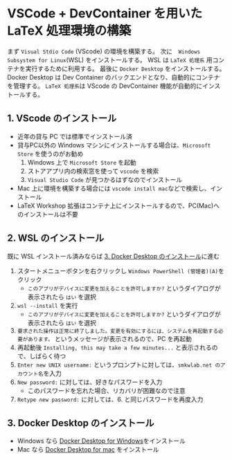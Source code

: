 # VSCode + DevContainer を用いた LaTeX 処理環境の構築

まず `Visual Stdio Code` (VScode) の環境を構築する。
次に　`Windows Subsystem for Linux`(WSL) をインストールする。
WSL は `LaTeX 処理系` 用コンテナを実行するために利用する。
最後に `Docker Desktop` をインストールする。
Docker Desktop は Dev Container のバックエンドとなり、自動的にコンテナを管理する。
`LaTeX 処理系`は VScode の DevContainer 機能が自動的にインストールする。

## 1. VScode のインストール

- 近年の貸与 PC では標準でインストール済
- 貸与PC以外の Windows マシンにインストールする場合は、`Microsoft Store` を使うのがお勧め
    1. Windows 上で `Microsoft Store` を起動
    2. ストアアプリ内の検索窓を使って `vscode` を検索
    3. `Visual Studio Code` が見つかるはずなのでインストール
- Mac 上に環境を構築する場合には `vscode install mac`などで検索し、インストール
- LaTeX Workshop 拡張はコンテナ上にインストールするので、PC(Mac)へのインストールは不要

## 2. WSL のインストール

既に WSL インストール済みならば [3. Docker Desktop のインストール](#3-docker-desktop-のインストール)に進む
  
1. スタートメニューボタンを右クリックし `Windows PowerShell (管理者)(A)`をクリック
    - `このアプリがデバイスに変更を加えることを許可しますか?` というダイアログが表示されたら `はい` を選択
1. `wsl --install` を実行
    - `このアプリがデバイスに変更を加えることを許可しますか?` というダイアログが表示されたら `はい` を選択
1. `要求された操作は正常に終了しました。変更を有効にするには、システムを再起動する必要があります。` というメッセージが表示されるので、PC を再起動
1. 再起動後 `Installing, this may take a few minutes...` と表示されるので、しばらく待つ
1. `Enter new UNIX username:` というプロンプトに対しては、`smkwlab.net のアカウント名`を入力
1. `New password:` に対しては、好きなパスワードを入力
   - このパスワードを忘れた場合、リカバリが困難なので注意
1. `Retype new password:` に対しては、6. と同じパスワードを再度入力

## 3. Docker Desktop のインストール

- Windows なら [Docker Desktop for Windows](https://docs.docker.com/desktop/windows/install/)をインストール
- Mac なら [Docker Desktop for mac](https://docs.docker.com/desktop/install/mac-install/) をインストール
